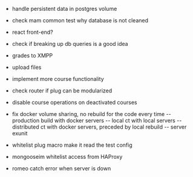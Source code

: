 
- handle persistent data in postgres volume
- check mam common test why database is not cleaned
- react front-end?

- check if breaking up db queries is a good idea
- grades to XMPP
- upload files
- implement more course functionality
- check router if plug can be modularized

- disable course operations on deactivated courses

- fix docker volume sharing, no rebuild for the code every time
-- production build with docker servers
-- local ct with local servers
-- distributed ct with docker servers, preceded by local rebuild
-- server exunit

- whitelist plug macro make it read the test config
- mongooseim whitelist access from HAProxy
- romeo catch error when server is down
